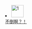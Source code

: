 <li><a href="https://zzz392.github.io/zzz/1.html"><img alt="1" src="https://p1.ssl.qhimgs1.com/sdr/400__/t016fe23f8ee7eb2d01.jpg"width="40px" height="40px"><div>不倒啊？！</div></a></li>

